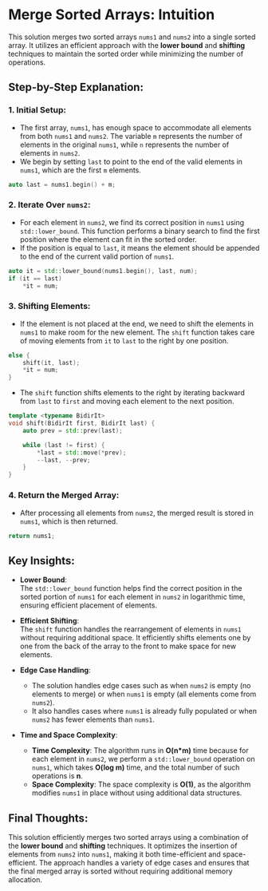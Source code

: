 # Merge Sorted Arrays: Intuition

This solution merges two sorted arrays `nums1` and `nums2` into a single sorted array. It utilizes an efficient approach with the **lower bound** and **shifting** techniques to maintain the sorted order while minimizing the number of operations.

## Step-by-Step Explanation:

### 1. **Initial Setup**:
   - The first array, `nums1`, has enough space to accommodate all elements from both `nums1` and `nums2`. The variable `m` represents the number of elements in the original `nums1`, while `n` represents the number of elements in `nums2`.
   - We begin by setting `last` to point to the end of the valid elements in `nums1`, which are the first `m` elements.

   ```cpp
   auto last = nums1.begin() + m;
   ```

### 2. **Iterate Over `nums2`**:
   - For each element in `nums2`, we find its correct position in `nums1` using `std::lower_bound`. This function performs a binary search to find the first position where the element can fit in the sorted order.
   - If the position is equal to `last`, it means the element should be appended to the end of the current valid portion of `nums1`.
   
   ```cpp
   auto it = std::lower_bound(nums1.begin(), last, num);
   if (it == last)
       *it = num;
   ```

### 3. **Shifting Elements**:
   - If the element is not placed at the end, we need to shift the elements in `nums1` to make room for the new element. The `shift` function takes care of moving elements from `it` to `last` to the right by one position.
   
   ```cpp
   else {
       shift(it, last);
       *it = num;
   }
   ```

   - The `shift` function shifts elements to the right by iterating backward from `last` to `first` and moving each element to the next position.

   ```cpp
   template <typename BidirIt>
   void shift(BidirIt first, BidirIt last) {
       auto prev = std::prev(last);

       while (last != first) {
           *last = std::move(*prev);
           --last, --prev;
       }
   }
   ```

### 4. **Return the Merged Array**:
   - After processing all elements from `nums2`, the merged result is stored in `nums1`, which is then returned.

   ```cpp
   return nums1;
   ```

## Key Insights:

- **Lower Bound**:  
  The `std::lower_bound` function helps find the correct position in the sorted portion of `nums1` for each element in `nums2` in logarithmic time, ensuring efficient placement of elements.

- **Efficient Shifting**:  
  The `shift` function handles the rearrangement of elements in `nums1` without requiring additional space. It efficiently shifts elements one by one from the back of the array to the front to make space for new elements.

- **Edge Case Handling**:
  - The solution handles edge cases such as when `nums2` is empty (no elements to merge) or when `nums1` is empty (all elements come from `nums2`).
  - It also handles cases where `nums1` is already fully populated or when `nums2` has fewer elements than `nums1`.

- **Time and Space Complexity**:
  - **Time Complexity**: The algorithm runs in **O(n*m)** time because for each element in `nums2`, we perform a `std::lower_bound` operation on `nums1`, which takes **O(log m)** time, and the total number of such operations is **n**.
  - **Space Complexity**: The space complexity is **O(1)**, as the algorithm modifies `nums1` in place without using additional data structures.

## Final Thoughts:

This solution efficiently merges two sorted arrays using a combination of the **lower bound** and **shifting** techniques. It optimizes the insertion of elements from `nums2` into `nums1`, making it both time-efficient and space-efficient. The approach handles a variety of edge cases and ensures that the final merged array is sorted without requiring additional memory allocation.
